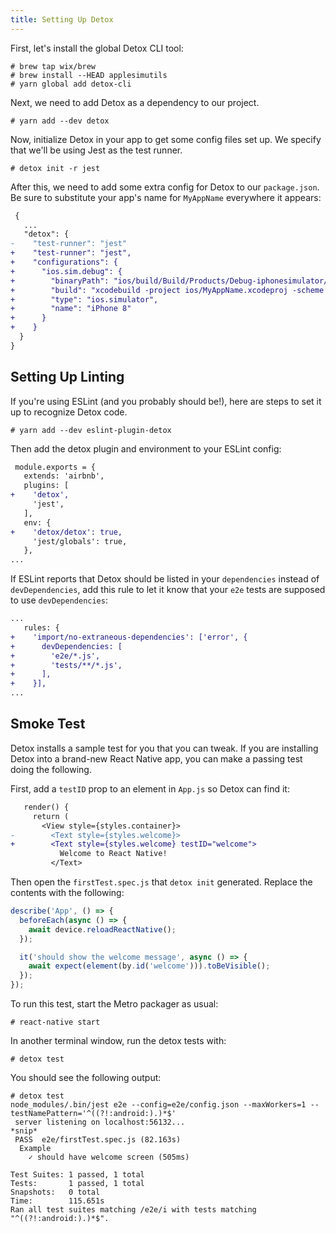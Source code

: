 ```yaml
---
title: Setting Up Detox
---
```


First, let's install the global Detox CLI tool:

```
# brew tap wix/brew
# brew install --HEAD applesimutils
# yarn global add detox-cli
```

Next, we need to add Detox as a dependency to our project.
```
# yarn add --dev detox
```

Now, initialize Detox in your app to get some config files set up. We specify that we'll be using Jest as the test runner.

```
# detox init -r jest
```

After this, we need to add some extra config for Detox to our `package.json`. Be sure to substitute your app's name for `MyAppName` everywhere it appears:

```diff
 {
   ...
   "detox": {
-    "test-runner": "jest"
+    "test-runner": "jest",
+    "configurations": {
+      "ios.sim.debug": {
+        "binaryPath": "ios/build/Build/Products/Debug-iphonesimulator/MyAppName.app",
+        "build": "xcodebuild -project ios/MyAppName.xcodeproj -scheme MyAppName -configuration Debug -sdk iphonesimulator -derivedDataPath ios/build",
+        "type": "ios.simulator",
+        "name": "iPhone 8"
+      }
+    }
  }
}
```

## Setting Up Linting

If you're using ESLint (and you probably should be!), here are steps to set it up to recognize Detox code.

```
# yarn add --dev eslint-plugin-detox
```

Then add the detox plugin and environment to your ESLint config:

```diff
 module.exports = {
   extends: 'airbnb',
   plugins: [
+    'detox',
     'jest',
   ],
   env: {
+    'detox/detox': true,
     'jest/globals': true,
   },
...
```

If ESLint reports that Detox should be listed in your `dependencies` instead of `devDependencies`, add this rule to let it know that your `e2e` tests are supposed to use `devDependencies`:

```diff
...
   rules: {
+    'import/no-extraneous-dependencies': ['error', {
+      devDependencies: [
+        'e2e/*.js',
+        'tests/**/*.js',
+      ],
+    }],
...
```

## Smoke Test

Detox installs a sample test for you that you can tweak. If you are installing Detox into a brand-new React Native app, you can make a passing test doing the following.

First, add a `testID` prop to an element in `App.js` so Detox can find it:

```diff
   render() {
     return (
       <View style={styles.container}>
-        <Text style={styles.welcome}>
+        <Text style={styles.welcome} testID="welcome">
           Welcome to React Native!
         </Text>
```

Then open the `firstTest.spec.js` that `detox init` generated. Replace the contents with the following:

```javascript
describe('App', () => {
  beforeEach(async () => {
    await device.reloadReactNative();
  });

  it('should show the welcome message', async () => {
    await expect(element(by.id('welcome'))).toBeVisible();
  });
});
```

To run this test, start the Metro packager as usual:

```
# react-native start
```

In another terminal window, run the detox tests with:

```
# detox test
```

You should see the following output:

```
# detox test
node_modules/.bin/jest e2e --config=e2e/config.json --maxWorkers=1 --testNamePattern='^((?!:android:).)*$'
 server listening on localhost:56132...
*snip*
 PASS  e2e/firstTest.spec.js (82.163s)
  Example
    ✓ should have welcome screen (505ms)

Test Suites: 1 passed, 1 total
Tests:       1 passed, 1 total
Snapshots:   0 total
Time:        115.651s
Ran all test suites matching /e2e/i with tests matching "^((?!:android:).)*$".
```
